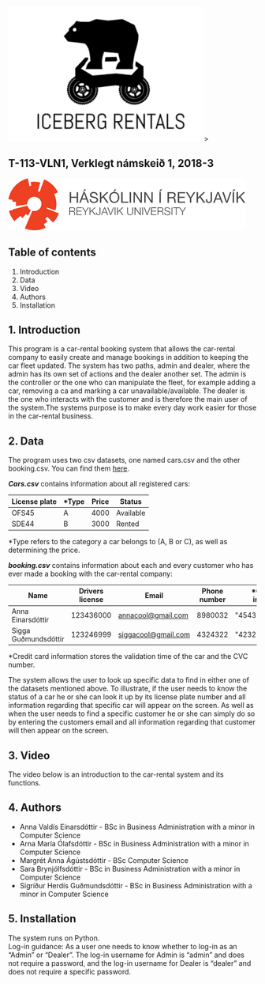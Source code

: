 ![Bear](Bear.png)>
## **T-113-VLN1, Verklegt námskeið 1, 2018-3**

![header1](header1.png)

## **Table of contents**
1. Introduction 
2. Data 
3. Video 
4. Authors 
5. Installation 


## **1. Introduction**
This program is a car-rental booking system that allows the car-rental company to easily create and manage bookings in addition to keeping the car fleet updated. The system has two paths, admin and dealer, where the admin has its own set of actions and the dealer another set. The admin is the controller or the one who can manipulate the fleet, for example adding a car, removing a ca and marking a car unavailable/available. The dealer is the one who interacts with the customer and is therefore the main user of the system.The systems purpose is to make every day work easier for those in the car-rental business.


## **2. Data**
The program uses two csv datasets, one named cars.csv and the other booking.csv.
You can find them [here](https://github.com/margreta/Three-week-course/tree/master/NYTT/data).



_**Cars.csv**_ contains information about all registered cars: 

License plate | *Type | Price | Status 
--------------|------|-------|--------
OFS45|A|4000|Available
SDE44|B|3000|Rented 

*Type refers to the category a car belongs to (A, B or C), as well as determining the price.


_**booking.csv**_ contains information about each and every customer who has ever made a booking with the car-rental company: 

Name | Drivers license | Email | Phone number | *Credit card information | Start date | End date | License plate | type | price | Extras | Billing type | Booking status  
-----|-----------------|-------|--------------|-------------------------|---------------|----------|---------------|------|-------|--------|--------------|---------------
Anna Einarsdóttir|123436000|annacool@gmail.com|8980032|"4543843343242342|2/3/2018|5/3/2018|OFD73|A|4000|Car seat|Debit card|New
Sigga Guðmundsdóttir|123246999|siggacool@gmail.com|4324322|"4232234234788764|10/10/2018|15/10/2018|KSA55|B|3000|Kasko insurance|Cash|Cancelled


*Credit card information stores the validation time of the car and the CVC number.



The system allows the user to look up specific data to find in either one of the datasets mentioned above. To illustrate, if the user needs to know the status of a car he or she can look it up by its license plate number and all information regarding that specific car will appear on the screen. As well as when the user needs to find a specific customer he or she can simply do so by entering the customers email and all information regarding that customer will then appear on the screen. 


## **3. Video**
The video below is an introduction to the car-rental system and its functions.


## **4. Authors**
- Anna Valdís Einarsdóttir - BSc in Business Administration with a minor in Computer Science
- Arna María Ólafsdóttir - BSc in Business Administration with a minor in Computer Science
- Margrét Anna Ágústsdóttir - BSc Computer Science
- Sara Brynjólfsdóttir - BSc in Business Administration with a minor in Computer Science
- Sigríður Herdís Guðmundsdóttir - BSc in Business Administration with a minor in Computer Science

## **5. Installation**
The system runs on Python.\
Log-in guidance:
As a user one needs to know whether to log-in as an “Admin” or “Dealer”. The log-in username for Admin is “admin” and does not require a password, and the log-in username for Dealer is “dealer” and does not require a specific password.
